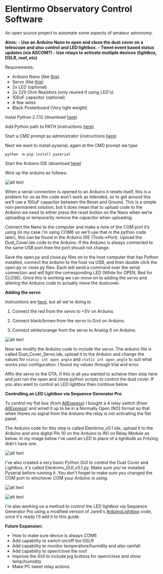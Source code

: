 # Elentirmo Observatory Control Software
An open source project to automate some aspects of amateur astronomy.

**Aims: - Use an Arduino Nano to open and close the dust cover on a telescope and also control and LED lightbox.
        - Tweet event based status updates (via ASCOM?)
        - Use relays to activate multiple devices (lightbox, DSLR, roof, etc)**

Requirements:
- Arduino Nano (like [this](https://www.aliexpress.com/item/Nano-3-0-controller-compatible-with-arduino-nano-CH340-USB-driver-with-CABLE-NANO-V3-0/32478082112.html?spm=2114.01010208.3.11.omwhu1&ws_ab_test=searchweb0_0,searchweb201602_5_10065_10068_10084_10083_10080_10082_10081_10060_10061_10062_10056_10055_10054_10059_10078_10079_10073_10096_10070_10100_10052_423_10050_10051_424,searchweb201603_8&btsid=b7afc5ec-93f1-4158-8d06-f842e11ed59a ))
- Servo (like [this](https://www.aliexpress.com/item/Micro-9g-servo-RC-SG90-Aircraft-airplane-model-parts-for-Unique-model-Biplane-Helicopter-Accessories/32677485253.html?spm=2114.01010208.3.21.hMGnOQ&ws_ab_test=searchweb0_0,searchweb201602_5_10065_10068_10084_10083_10080_10082_10081_10060_10061_10062_10056_10055_10054_10059_10078_10079_10073_10096_10070_10100_10052_423_10050_10051_424,searchweb201603_8&btsid=b4745c77-5a61-4155-9d28-949cdfefc80d ))
- 2x LED (optional)
- 2x 220 Ohm Resistors (only reuired if using LED's)
- 100uF capacitor (optional)
- A few wires
- Black Posterboard (Very light weight)

Instal Python 2.7.12 (download [here](https://www.python.org/downloads/))

Add Python path to PATH (instructions [here](http://stackoverflow.com/questions/3701646/how-to-add-to-the-pythonpath-in-windows-7))

Start a CMD prompt as administrator (instructions [here](https://technet.microsoft.com/en-us/library/cc947813(v=ws.10).aspx)) 

Next we want to install pyserial, again at the CMD prompt we type

`python -m pip install pyserial`

Start the Arduino IDE (download [here](https://www.arduino.cc/en/Main/Software))

Wire up the arduino as follows: 

![alt text][basic]

[basic]: http://i.imgur.com/s5vJ4pn.png

When a serial connection is opened to an Arduino it resets itself, this is a problem for us as the code won’t work as intended, so to get around this we’ll use a 100uF capacitor between the Reset and Ground. This is a simple non-permanent solution, but it does mean that to upload code to the Arduino we need to either press the reset button on the Nano when we’re uploading or temporarily remove the capacitor when uploading.

Connect the Nano to the computer and make a note of the COM port it’s using (in my case i'm using COM6 so we’ll use that in the python code later), this can be found in the Arduino IDE (Tools->Port). Upload the Dust_Cover.ide code to the Arduino. If the Arduino is always connected to the same USB port then the port should not change.

Save the open.py and close.py files on to the host computer that has Python installed, connect the arduino to the host via USB, and then double click the open.py or close.py files. Each will send a command over the serial connection and will light the corresponding LED (White for OPEN, Red for CLOSE). Once this is working we can move on to adding the servo and altering the Arduino code to actually move the dustcover.

**Adding the servo**

Instructions are [here](http://playground.arduino.cc/Learning/SingleServoExample), but all we're doing is:

1. Connect the red from the servo to +5V on Arduino.

2. Connect black/brown from the servo to Gnd on Arduino.

3. Connect white/orange from the servo to Analog 0 on Arduino.

![alt text][servo]

[servo]: http://i.imgur.com/UXRSnkK.png

Now we modify the Arduino code to include the servo. The arduino file is called Dust_Cover_Servo.ide, upload it to the Arduino and change the values for `static int open_angle` and `static int open_angle` to suit what works your configuration. I found my values through trial and error.

Affix the servo to the OTA. If this is all you wanted to acheive then stop here and just run the open and close python scripts to control the dust cover. If you also want to control an LED lightbox then continue below.

**Controlling an LED Lightbox via Sequence Generator Pro**

To control my flat box (from [AliExpress](https://www.aliexpress.com/item/LED-panel-light-square-lampada-300x300-18W-high-bright-led-indoor-ceiling-lamp-SMD5630-white-warm/1785529655.html)) I bought a 4 relay switch (from [AliExpress](https://www.aliexpress.com/item/Brand-New-5V-4-Channel-Relay-Module-for-Arduino-PIC-ARM-DSP-AVR-Raspberry-Pi/1952619257.html)) and wired it up to be in a Normally Open (NO) format so that when theres no signal from the Arduino the relay is not activating the flat panel.

The Arduino code for this step is called Elentirmo_v0.1.ide, upload it to the Arduino and wire digital Pin 10 on the Arduino to IN1 on Relay Module as below. In my image below i've used an LED in place of a lightbulb as Fritzing didn't have one.

![alt text][relay]

[relay]: http://i.imgur.com/iq4v8A0.png

I've also created a very basic Python GUI to control the Dust Cover and Lightbox, it's called Elentirmo_GUI_v0.1.py. Make sure you've installed Pyserial before running it. You don't forget to make sure you changed the COM port to whichever COM your Arduino is using.

![alt text][GUI1]

[GUI1]: http://i.imgur.com/ZBYA1Sw.png

![alt text][GUI2]

[GUI2]: http://i.imgur.com/v5vNbDZ.png

I'm also working on a method to control the LED lightbox via Sequence Generator Pro using a modified version of Jared's [ArduinoLightbox](https://github.com/jwellman80/ArduinoLightbox) code, once it's ready i'll add it to this guide.

**Future Expansion:**
- How to make sure device is always COM6
- Add capability to switch on/off the DSLR
- Add capability to monitor temperature/humidity and also rainfall
- Add capability to open/close the roof
- Improve the GUI to include jog buttons for open/close and show temp/humidity
- Make PC tweet relay actions
